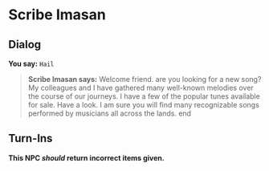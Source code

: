 # Scribe Imasan
## Dialog

**You say:** `Hail`



>**Scribe Imasan says:** Welcome friend. are you looking for a new song? My colleagues and I have gathered many well-known melodies over the course of our journeys. I have a few of the popular tunes available for sale. Have a look. I am sure you will find many recognizable songs performed by musicians all across the lands.
end

## Turn-Ins



**This NPC *should* return incorrect items given.**





